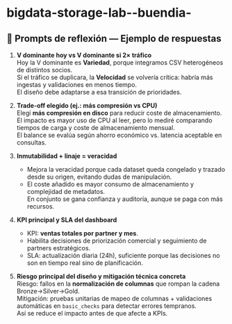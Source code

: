 # bigdata-storage-lab--buendia-
## 📌 Prompts de reflexión — Ejemplo de respuestas

1. **V dominante hoy vs V dominante si 2× tráfico**  
   Hoy la V dominante es **Variedad**, porque integramos CSV heterogéneos de distintos socios.  
   Si el tráfico se duplicara, la **Velocidad** se volvería crítica: habría más ingestas y validaciones en menos tiempo.  
   El diseño debe adaptarse a esa transición de prioridades.

2. **Trade-off elegido (ej.: más compresión vs CPU)**  
   Elegí **más compresión en disco** para reducir coste de almacenamiento.  
   El impacto es mayor uso de CPU al leer, pero lo mediré comparando tiempos de carga y coste de almacenamiento mensual.  
   El balance se evalúa según ahorro económico vs. latencia aceptable en consultas.

3. **Inmutabilidad + linaje = veracidad**  
   - Mejora la veracidad porque cada dataset queda congelado y trazado desde su origen, evitando dudas de manipulación.  
   - El coste añadido es mayor consumo de almacenamiento y complejidad de metadatos.  
   En conjunto se gana confianza y auditoría, aunque se paga con más recursos.

4. **KPI principal y SLA del dashboard**  
   - KPI: **ventas totales por partner y mes**.  
   - Habilita decisiones de priorización comercial y seguimiento de partners estratégicos.  
   - SLA: actualización diaria (24h), suficiente porque las decisiones no son en tiempo real sino de planificación.

5. **Riesgo principal del diseño y mitigación técnica concreta**  
   Riesgo: fallos en la **normalización de columnas** que rompan la cadena Bronze→Silver→Gold.  
   Mitigación: pruebas unitarias de mapeo de columnas + validaciones automáticas en `basic_checks` para detectar errores tempranos.  
   Así se reduce el impacto antes de que afecte a KPIs.
